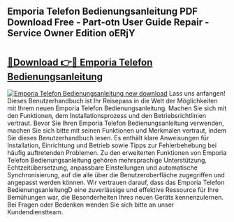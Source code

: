 ## Emporia Telefon Bedienungsanleitung PDF Download Free - Part-otn User Guide Repair - Service Owner Edition oERjY

# <h2><a href="http://df3tj2.blite.top/?on=Emporia+Telefon+Bedienungsanleitung">🔗Download 👉🔴 Emporia Telefon Bedienungsanleitung</a></h2>

[![Emporia Telefon Bedienungsanleitung new download](https://i.imgur.com/lujVjoI.png)](http://df3tj2.blite.top/?on=Emporia+Telefon+Bedienungsanleitung)
Lass uns anfangen! Dieses Benutzerhandbuch ist Ihr Reisepass in die Welt der Möglichkeiten mit Ihrem neuen Emporia Telefon Bedienungsanleitung. Machen Sie sich mit den Funktionen, dem Installationsprozess und den Betriebsrichtlinien vertraut. Bevor Sie Ihren Emporia Telefon Bedienungsanleitung verwenden, machen Sie sich bitte mit seinen Funktionen und Merkmalen vertraut, indem Sie dieses Benutzerhandbuch lesen. Es enthält klare Anweisungen für Installation, Einrichtung und Betrieb sowie Tipps zur Fehlerbehebung bei häufig auftretenden Problemen. Zu den erweiterten Funktionen von Emporia Telefon Bedienungsanleitung gehören mehrsprachige Unterstützung, Echtzeitübersetzung, anpassbare Einstellungen und automatische Synchronisierung, auf die alle über die Benutzeroberfläche zugegriffen und angepasst werden können. Wir vertrauen darauf, dass das Emporia Telefon BedienungsanleitungD eine zuverlässige und effektive Ressource für Ihre Bemühungen war, die Besonderheiten Ihres neuen Geräts kennenzulernen. Bei Fragen oder Bedenken wenden Sie sich bitte an unser Kundendienstteam.
